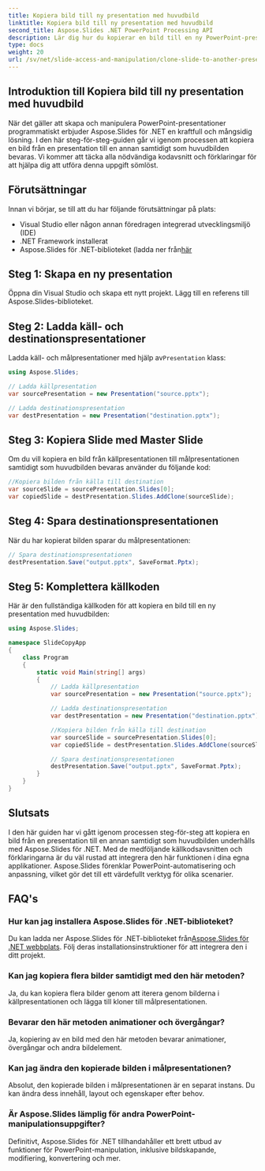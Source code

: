 ```yaml
---
title: Kopiera bild till ny presentation med huvudbild
linktitle: Kopiera bild till ny presentation med huvudbild
second_title: Aspose.Slides .NET PowerPoint Processing API
description: Lär dig hur du kopierar en bild till en ny PowerPoint-presentation samtidigt som du behåller huvudbilden med Aspose.Slides för .NET. Den här omfattande steg-för-steg-guiden innehåller källkodsexempel och täcker inläsning av presentationer, kopiering av bilder, bevarande av animationer och mer.
type: docs
weight: 20
url: /sv/net/slide-access-and-manipulation/clone-slide-to-another-presentation-with-master/
---
```


## Introduktion till Kopiera bild till ny presentation med huvudbild

När det gäller att skapa och manipulera PowerPoint-presentationer programmatiskt erbjuder Aspose.Slides för .NET en kraftfull och mångsidig lösning. I den här steg-för-steg-guiden går vi igenom processen att kopiera en bild från en presentation till en annan samtidigt som huvudbilden bevaras. Vi kommer att täcka alla nödvändiga kodavsnitt och förklaringar för att hjälpa dig att utföra denna uppgift sömlöst.

## Förutsättningar

Innan vi börjar, se till att du har följande förutsättningar på plats:

- Visual Studio eller någon annan föredragen integrerad utvecklingsmiljö (IDE)
- .NET Framework installerat
-  Aspose.Slides för .NET-biblioteket (ladda ner från[här](https://releases.aspose.com/slides/net/)

## Steg 1: Skapa en ny presentation

Öppna din Visual Studio och skapa ett nytt projekt. Lägg till en referens till Aspose.Slides-biblioteket.

## Steg 2: Ladda käll- och destinationspresentationer

 Ladda käll- och målpresentationer med hjälp av`Presentation` klass:

```csharp
using Aspose.Slides;

// Ladda källpresentation
var sourcePresentation = new Presentation("source.pptx");

// Ladda destinationspresentation
var destPresentation = new Presentation("destination.pptx");
```

## Steg 3: Kopiera Slide med Master Slide

Om du vill kopiera en bild från källpresentationen till målpresentationen samtidigt som huvudbilden bevaras använder du följande kod:

```csharp
//Kopiera bilden från källa till destination
var sourceSlide = sourcePresentation.Slides[0];
var copiedSlide = destPresentation.Slides.AddClone(sourceSlide);
```

## Steg 4: Spara destinationspresentationen

När du har kopierat bilden sparar du målpresentationen:

```csharp
// Spara destinationspresentationen
destPresentation.Save("output.pptx", SaveFormat.Pptx);
```

## Steg 5: Komplettera källkoden

Här är den fullständiga källkoden för att kopiera en bild till en ny presentation med huvudbilden:

```csharp
using Aspose.Slides;

namespace SlideCopyApp
{
    class Program
    {
        static void Main(string[] args)
        {
            // Ladda källpresentation
            var sourcePresentation = new Presentation("source.pptx");

            // Ladda destinationspresentation
            var destPresentation = new Presentation("destination.pptx");

            //Kopiera bilden från källa till destination
            var sourceSlide = sourcePresentation.Slides[0];
            var copiedSlide = destPresentation.Slides.AddClone(sourceSlide);

            // Spara destinationspresentationen
            destPresentation.Save("output.pptx", SaveFormat.Pptx);
        }
    }
}
```

## Slutsats

I den här guiden har vi gått igenom processen steg-för-steg att kopiera en bild från en presentation till en annan samtidigt som huvudbilden underhålls med Aspose.Slides för .NET. Med de medföljande källkodsavsnitten och förklaringarna är du väl rustad att integrera den här funktionen i dina egna applikationer. Aspose.Slides förenklar PowerPoint-automatisering och anpassning, vilket gör det till ett värdefullt verktyg för olika scenarier.

## FAQ's

### Hur kan jag installera Aspose.Slides för .NET-biblioteket?

Du kan ladda ner Aspose.Slides för .NET-biblioteket från[Aspose.Slides för .NET webbplats](https://releases.aspose.com/slides/net/). Följ deras installationsinstruktioner för att integrera den i ditt projekt.

### Kan jag kopiera flera bilder samtidigt med den här metoden?

Ja, du kan kopiera flera bilder genom att iterera genom bilderna i källpresentationen och lägga till kloner till målpresentationen.

### Bevarar den här metoden animationer och övergångar?

Ja, kopiering av en bild med den här metoden bevarar animationer, övergångar och andra bildelement.

### Kan jag ändra den kopierade bilden i målpresentationen?

Absolut, den kopierade bilden i målpresentationen är en separat instans. Du kan ändra dess innehåll, layout och egenskaper efter behov.

### Är Aspose.Slides lämplig för andra PowerPoint-manipulationsuppgifter?

Definitivt, Aspose.Slides för .NET tillhandahåller ett brett utbud av funktioner för PowerPoint-manipulation, inklusive bildskapande, modifiering, konvertering och mer.